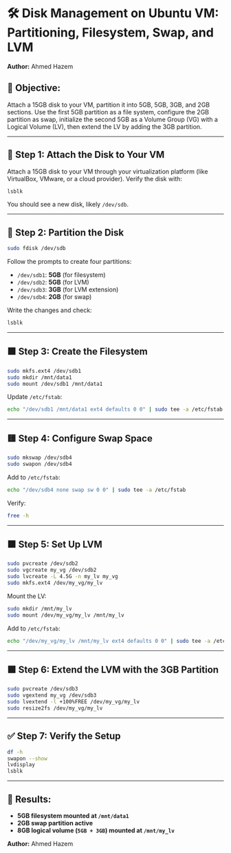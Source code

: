 # 🛠️ Disk Management on Ubuntu VM: Partitioning, Filesystem, Swap, and LVM

**Author:** Ahmed Hazem

## 📌 **Objective:**
Attach a 15GB disk to your VM, partition it into 5GB, 5GB, 3GB, and 2GB sections. Use the first 5GB partition as a file system, configure the 2GB partition as swap, initialize the second 5GB as a Volume Group (VG) with a Logical Volume (LV), then extend the LV by adding the 3GB partition.

---

## 🚀 **Step 1: Attach the Disk to Your VM**
Attach a 15GB disk to your VM through your virtualization platform (like VirtualBox, VMware, or a cloud provider). Verify the disk with:

```bash
lsblk
```

You should see a new disk, likely `/dev/sdb`.

---

## 🔧 **Step 2: Partition the Disk**

```bash
sudo fdisk /dev/sdb
```

Follow the prompts to create four partitions:
- `/dev/sdb1`: **5GB** (for filesystem)
- `/dev/sdb2`: **5GB** (for LVM)
- `/dev/sdb3`: **3GB** (for LVM extension)
- `/dev/sdb4`: **2GB** (for swap)

Write the changes and check:

```bash
lsblk
```

---

## 🟩 **Step 3: Create the Filesystem**

```bash
sudo mkfs.ext4 /dev/sdb1
sudo mkdir /mnt/data1
sudo mount /dev/sdb1 /mnt/data1
```

Update `/etc/fstab`:

```bash
echo "/dev/sdb1 /mnt/data1 ext4 defaults 0 0" | sudo tee -a /etc/fstab
```

---

## 🟨 **Step 4: Configure Swap Space**

```bash
sudo mkswap /dev/sdb4
sudo swapon /dev/sdb4
```

Add to `/etc/fstab`:

```bash
echo "/dev/sdb4 none swap sw 0 0" | sudo tee -a /etc/fstab
```

Verify:

```bash
free -h
```

---

## 🟧 **Step 5: Set Up LVM**

```bash
sudo pvcreate /dev/sdb2
sudo vgcreate my_vg /dev/sdb2
sudo lvcreate -L 4.5G -n my_lv my_vg
sudo mkfs.ext4 /dev/my_vg/my_lv
```

Mount the LV:

```bash
sudo mkdir /mnt/my_lv
sudo mount /dev/my_vg/my_lv /mnt/my_lv
```

Add to `/etc/fstab`:

```bash
echo "/dev/my_vg/my_lv /mnt/my_lv ext4 defaults 0 0" | sudo tee -a /etc/fstab
```

---

## 🟪 **Step 6: Extend the LVM with the 3GB Partition**

```bash
sudo pvcreate /dev/sdb3
sudo vgextend my_vg /dev/sdb3
sudo lvextend -l +100%FREE /dev/my_vg/my_lv
sudo resize2fs /dev/my_vg/my_lv
```

---

## ✅ **Step 7: Verify the Setup**

```bash
df -h
swapon --show
lvdisplay
lsblk
```

---

## 🎯 **Results:**
- **5GB filesystem mounted at `/mnt/data1`**
- **2GB swap partition active**
- **8GB logical volume (`5GB + 3GB`) mounted at `/mnt/my_lv`**

**Author:** Ahmed Hazem

